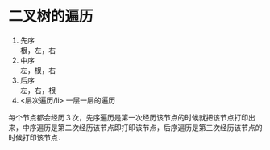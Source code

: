 # 二叉树的遍历

<ol>
<li>先序</li>
根，左，右
<li>中序</li>
左，根，右
<li>后序</li>
左，右，根
<li><层次遍历/li>
一层一层的遍历
</ol>

每个节点都会经历３次，先序遍历是第一次经历该节点的时候就把该节点打印出来，中序遍历是第二次经历该节点即打印该节点，后序遍历是第三次经历该节点的时候打印该节点．